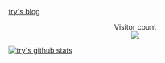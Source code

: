 
[try's blog](http://try.design)

<p align="center"> 
  Visitor count<br>
  <img src="https://profile-counter.glitch.me/innocces/count.svg" />
</p>

<!--
**Mr-try/Mr-try** is a ✨ _special_ ✨ repository because its `README.md` (this file) appears on your GitHub profile.

- 🔭 I’m currently working on ...
- 🌱 I’m currently learning ...
- 👯 I’m looking to collaborate on ...
- 🤔 I’m looking for help with ...
- 💬 Ask me about ...
- 📫 How to reach me: ...
- 😄 Pronouns: ...
- ⚡ Fun fact: ...
-->

[![try's github stats](https://github-readme-stats.vercel.app/api?username=Mr-try)](https://github.com/Mr-try/ 'try的信息')
